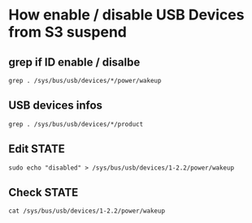 # How enable / disable USB Devices from S3 suspend

## grep if ID enable / disalbe

```shell
grep . /sys/bus/usb/devices/*/power/wakeup  
```

## USB devices infos

```shell
grep . /sys/bus/usb/devices/*/product  
```

## Edit STATE

```shell
sudo echo "disabled" > /sys/bus/usb/devices/1-2.2/power/wakeup
```

## Check STATE

```shell
cat /sys/bus/usb/devices/1-2.2/power/wakeup
```
